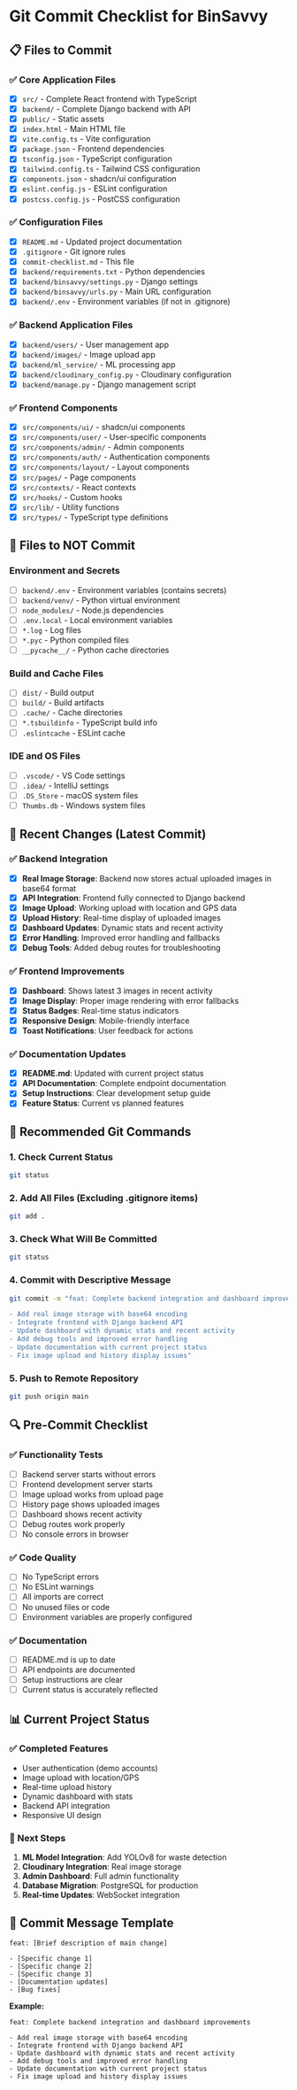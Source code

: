 # Git Commit Checklist for BinSavvy

## 📋 Files to Commit

### ✅ Core Application Files
- [x] `src/` - Complete React frontend with TypeScript
- [x] `backend/` - Complete Django backend with API
- [x] `public/` - Static assets
- [x] `index.html` - Main HTML file
- [x] `vite.config.ts` - Vite configuration
- [x] `package.json` - Frontend dependencies
- [x] `tsconfig.json` - TypeScript configuration
- [x] `tailwind.config.ts` - Tailwind CSS configuration
- [x] `components.json` - shadcn/ui configuration
- [x] `eslint.config.js` - ESLint configuration
- [x] `postcss.config.js` - PostCSS configuration

### ✅ Configuration Files
- [x] `README.md` - Updated project documentation
- [x] `.gitignore` - Git ignore rules
- [x] `commit-checklist.md` - This file
- [x] `backend/requirements.txt` - Python dependencies
- [x] `backend/binsavvy/settings.py` - Django settings
- [x] `backend/binsavvy/urls.py` - Main URL configuration
- [x] `backend/.env` - Environment variables (if not in .gitignore)

### ✅ Backend Application Files
- [x] `backend/users/` - User management app
- [x] `backend/images/` - Image upload app
- [x] `backend/ml_service/` - ML processing app
- [x] `backend/cloudinary_config.py` - Cloudinary configuration
- [x] `backend/manage.py` - Django management script

### ✅ Frontend Components
- [x] `src/components/ui/` - shadcn/ui components
- [x] `src/components/user/` - User-specific components
- [x] `src/components/admin/` - Admin components
- [x] `src/components/auth/` - Authentication components
- [x] `src/components/layout/` - Layout components
- [x] `src/pages/` - Page components
- [x] `src/contexts/` - React contexts
- [x] `src/hooks/` - Custom hooks
- [x] `src/lib/` - Utility functions
- [x] `src/types/` - TypeScript type definitions

## 🚫 Files to NOT Commit

### Environment and Secrets
- [ ] `backend/.env` - Environment variables (contains secrets)
- [ ] `backend/venv/` - Python virtual environment
- [ ] `node_modules/` - Node.js dependencies
- [ ] `.env.local` - Local environment variables
- [ ] `*.log` - Log files
- [ ] `*.pyc` - Python compiled files
- [ ] `__pycache__/` - Python cache directories

### Build and Cache Files
- [ ] `dist/` - Build output
- [ ] `build/` - Build artifacts
- [ ] `.cache/` - Cache directories
- [ ] `*.tsbuildinfo` - TypeScript build info
- [ ] `.eslintcache` - ESLint cache

### IDE and OS Files
- [ ] `.vscode/` - VS Code settings
- [ ] `.idea/` - IntelliJ settings
- [ ] `.DS_Store` - macOS system files
- [ ] `Thumbs.db` - Windows system files

## 📝 Recent Changes (Latest Commit)

### ✅ Backend Integration
- [x] **Real Image Storage**: Backend now stores actual uploaded images in base64 format
- [x] **API Integration**: Frontend fully connected to Django backend
- [x] **Image Upload**: Working upload with location and GPS data
- [x] **Upload History**: Real-time display of uploaded images
- [x] **Dashboard Updates**: Dynamic stats and recent activity
- [x] **Error Handling**: Improved error handling and fallbacks
- [x] **Debug Tools**: Added debug routes for troubleshooting

### ✅ Frontend Improvements
- [x] **Dashboard**: Shows latest 3 images in recent activity
- [x] **Image Display**: Proper image rendering with error fallbacks
- [x] **Status Badges**: Real-time status indicators
- [x] **Responsive Design**: Mobile-friendly interface
- [x] **Toast Notifications**: User feedback for actions

### ✅ Documentation Updates
- [x] **README.md**: Updated with current project status
- [x] **API Documentation**: Complete endpoint documentation
- [x] **Setup Instructions**: Clear development setup guide
- [x] **Feature Status**: Current vs planned features

## 🚀 Recommended Git Commands

### 1. Check Current Status
```bash
git status
```

### 2. Add All Files (Excluding .gitignore items)
```bash
git add .
```

### 3. Check What Will Be Committed
```bash
git status
```

### 4. Commit with Descriptive Message
```bash
git commit -m "feat: Complete backend integration and dashboard improvements

- Add real image storage with base64 encoding
- Integrate frontend with Django backend API
- Update dashboard with dynamic stats and recent activity
- Add debug tools and improved error handling
- Update documentation with current project status
- Fix image upload and history display issues"
```

### 5. Push to Remote Repository
```bash
git push origin main
```

## 🔍 Pre-Commit Checklist

### ✅ Functionality Tests
- [ ] Backend server starts without errors
- [ ] Frontend development server starts
- [ ] Image upload works from upload page
- [ ] History page shows uploaded images
- [ ] Dashboard shows recent activity
- [ ] Debug routes work properly
- [ ] No console errors in browser

### ✅ Code Quality
- [ ] No TypeScript errors
- [ ] No ESLint warnings
- [ ] All imports are correct
- [ ] No unused files or code
- [ ] Environment variables are properly configured

### ✅ Documentation
- [ ] README.md is up to date
- [ ] API endpoints are documented
- [ ] Setup instructions are clear
- [ ] Current status is accurately reflected

## 📊 Current Project Status

### ✅ Completed Features
- User authentication (demo accounts)
- Image upload with location/GPS
- Real-time upload history
- Dynamic dashboard with stats
- Backend API integration
- Responsive UI design

### 🚧 Next Steps
1. **ML Model Integration**: Add YOLOv8 for waste detection
2. **Cloudinary Integration**: Real image storage
3. **Admin Dashboard**: Full admin functionality
4. **Database Migration**: PostgreSQL for production
5. **Real-time Updates**: WebSocket integration

## 🎯 Commit Message Template

```
feat: [Brief description of main change]

- [Specific change 1]
- [Specific change 2]
- [Specific change 3]
- [Documentation updates]
- [Bug fixes]
```

**Example:**
```
feat: Complete backend integration and dashboard improvements

- Add real image storage with base64 encoding
- Integrate frontend with Django backend API
- Update dashboard with dynamic stats and recent activity
- Add debug tools and improved error handling
- Update documentation with current project status
- Fix image upload and history display issues
``` 